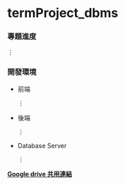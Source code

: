 # termProject_dbms

### 專題進度
$\vdots$

### 開發環境
* 前端

  $\vdots$
* 後端

  $\vdots$
* Database Server

  $\vdots$

[**Google drive 共用連結**](https://drive.google.com/drive/folders/16zNLCtEk-kihBhhu7ss-7zy7YKZDbu5Z?usp=share_link)
